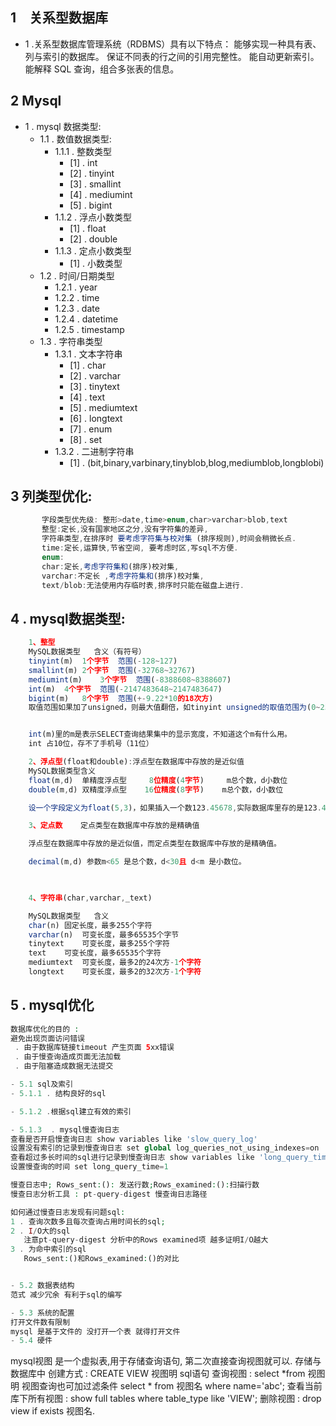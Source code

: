 ## 1　关系型数据库
- 1 .关系型数据库管理系统（RDBMS）具有以下特点：
    能够实现一种具有表、列与索引的数据库。
    保证不同表的行之间的引用完整性。
    能自动更新索引。
    能解释 SQL 查询，组合多张表的信息。
    
    
## 2 Mysql
   - 1 . mysql  数据类型:
        - 1.1 . 数值数据类型:
            - 1.1.1 . 整数类型
                - [1] . int
                - [2] . tinyint
                - [3] . smallint
                - [4] . mediumint
                - [5] . bigint
            - 1.1.2 . 浮点小数类型
                - [1] . float
                - [2] . double
            - 1.1.3 . 定点小数类型
                - [1] . 小数类型
        - 1.2 . 时间/日期类型
            - 1.2.1 . year
            - 1.2.2 . time
            - 1.2.3 . date
            - 1.2.4 . datetime
            - 1.2.5 . timestamp
        - 1.3 . 字符串类型
            - 1.3.1 . 文本字符串
                - [1] . char
                - [2] . varchar
                - [3] . tinytext
                - [4] . text
                - [5] . mediumtext
                - [6] . longtext
                - [7] . enum
                - [8] . set
            - 1.3.2 . 二进制字符串
                - [1] . (bit,binary,varbinary,tinyblob,blog,mediumblob,longblobi)
## 3 列类型优化:
```javascript
       字段类型优先级: 整形>date,time>enum,char>varchar>blob,text
       整型:定长,没有国家地区之分,没有字符集的差异,
       字符串类型,在排序时 要考虑字符集与校对集 (排序规则),时间会稍微长点.
       time:定长,运算快,节省空间, 要考虑时区,写sql不方便.
       enum: 
       char:定长,考虑字符集和(排序)校对集,
       varchar:不定长 ,考虑字符集和(排序)校对集,
       text/blob:无法使用内存临时表,排序时只能在磁盘上进行.
```

## 4 . mysql数据类型:
```javascript
    1、整型
    MySQL数据类型	含义（有符号）
    tinyint(m)	1个字节  范围(-128~127)
    smallint(m)	2个字节  范围(-32768~32767)
    mediumint(m)	3个字节  范围(-8388608~8388607)
    int(m)	4个字节  范围(-2147483648~2147483647)
    bigint(m)	8个字节  范围(+-9.22*10的18次方)
    取值范围如果加了unsigned，则最大值翻倍，如tinyint unsigned的取值范围为(0~255)。


    int(m)里的m是表示SELECT查询结果集中的显示宽度，不知道这个m有什么用。
    int 占10位，存不了手机号（11位）

    2、浮点型(float和double):浮点型在数据库中存放的是近似值
    MySQL数据类型含义
    float(m,d)	单精度浮点型     8位精度(4字节)     m总个数，d小数位
    double(m,d)	双精度浮点型    16位精度(8字节)    m总个数，d小数位

    设一个字段定义为float(5,3)，如果插入一个数123.45678,实际数据库里存的是123.457，但总个数还以实际为准，即6位。

    3、定点数    定点类型在数据库中存放的是精确值

    浮点型在数据库中存放的是近似值，而定点类型在数据库中存放的是精确值。

    decimal(m,d) 参数m<65 是总个数，d<30且 d<m 是小数位。

    

    4、字符串(char,varchar,_text)

    MySQL数据类型	含义
    char(n)	固定长度，最多255个字符
    varchar(n)	可变长度，最多65535个字节
    tinytext	可变长度，最多255个字符
    text	可变长度，最多65535个字符
    mediumtext	可变长度，最多2的24次方-1个字符
    longtext	可变长度，最多2的32次方-1个字符
```
     

 ## 5 . mysql优化
 ```php
数据库优化的目的 :
 避免出现页面访问错误
  . 由于数据库链接timeout 产生页面 5xx错误
  . 由于慢查询造成页面无法加载
  . 由于阻塞造成数据无法提交  

 - 5.1 sql及索引
 - 5.1.1 . 结构良好的sql

 - 5.1.2 .根据sql建立有效的索引 

 - 5.1.3  . mysql慢查询日志
查看是否开启慢查询日志 show variables like 'slow_query_log'
设置没有索引的记录到慢查询日志 set global log_queries_not_using_indexes=on
查看超过多长时间的sql进行记录到慢查询日志 show variables like 'long_query_time'
设置慢查询的时间 set long_query_time=1

慢查日志中; Rows_sent:(): 发送行数;Rows_examined:():扫描行数
慢查日志分析工具 : pt-query-digest 慢查询日志路径

如何通过慢查日志发现有问题sql:
1 . 查询次数多且每次查询占用时间长的sql;
2 . I/O大的sql
    注意pt-query-digest 分析中的Rows examined项 越多证明I/O越大
3 . 为命中索引的sql
    Rows_sent:()和Rows_examined:()的对比


 - 5.2 数据表结构
范式 减少冗余 有利于sql的编写

 - 5.3 系统的配置
 打开文件数有限制
 mysql 是基于文件的 没打开一个表 就得打开文件
 - 5.4 硬件   
 ```


 mysql视图
 是一个虚拟表,用于存储查询语句, 第二次直接查询视图就可以. 存储与数据库中
 创建方式 : CREATE VIEW 视图明 sql语句
 查询视图 : select *from 视图明
 视图查询也可加过滤条件 select * from 视图名 where name='abc';
 查看当前库下所有视图 : show full tables where table_type like 'VIEW';
 删除视图 : drop view if exists 视图名.
